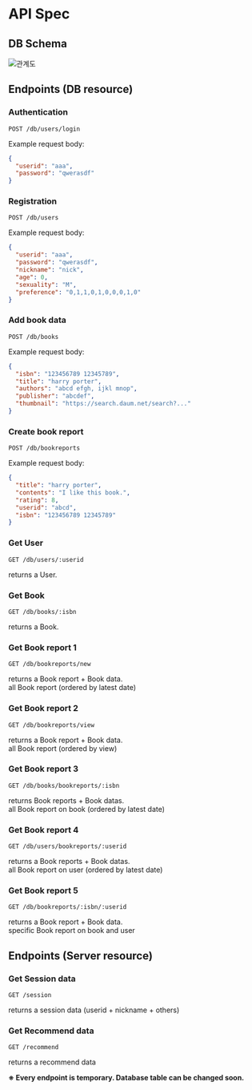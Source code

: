 # API Spec

## DB Schema

![관계도](https://user-images.githubusercontent.com/83688807/171643643-e37e77cc-79fe-4967-81d4-fbe7ca3c8602.png)

## Endpoints (DB resource)

### Authentication

`POST /db/users/login`

Example request body:
```JSON
{
  "userid": "aaa",
  "password": "qwerasdf"
}
```

### Registration

`POST /db/users`

Example request body:
```JSON
{
  "userid": "aaa",
  "password": "qwerasdf",
  "nickname": "nick",
  "age": 0,
  "sexuality": "M",
  "preference": "0,1,1,0,1,0,0,0,1,0"
}
```

### Add book data

`POST /db/books`

Example request body:
```JSON
{
  "isbn": "123456789 12345789",
  "title": "harry porter",
  "authors": "abcd efgh, ijkl mnop",
  "publisher": "abcdef",
  "thumbnail": "https://search.daum.net/search?..."
}
```

### Create book report

`POST /db/bookreports`

Example request body:
```JSON
{
  "title": "harry porter",
  "contents": "I like this book.",
  "rating": 8,
  "userid": "abcd",
  "isbn": "123456789 12345789"
}
```

### Get User

`GET /db/users/:userid`

returns a User.

### Get Book

`GET /db/books/:isbn`

returns a Book.

### Get Book report 1

`GET /db/bookreports/new`

returns a Book report + Book data.  
all Book report (ordered by latest date)

### Get Book report 2

`GET /db/bookreports/view`

returns a Book report + Book data.  
all Book report (ordered by view)

### Get Book report 3

`GET /db/books/bookreports/:isbn`

returns Book reports + Book datas.  
all Book report on book (ordered by latest date)

### Get Book report 4

`GET /db/users/bookreports/:userid`

returns a Book reports + Book datas.  
all Book report on user (ordered by latest date)

### Get Book report 5

`GET /db/bookreports/:isbn/:userid`

returns a Book report + Book data.  
specific Book report on book and user

## Endpoints (Server resource)

### Get Session data

`GET /session`

returns a session data (userid + nickname + others)

### Get Recommend data

`GET /recommend`

returns a recommend data

**※ Every endpoint is temporary. Database table can be changed soon.**
